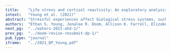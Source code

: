 ```yaml
---
title:    "Life stress and cortisol reactivity: An exploratory analysis of stress exposure across life on HPA axis functioning."
intext:   "Young et al. (2021)"
abstract: "Stressful experiences affect biological stress systems, such as the hypothalamic–pituitary–adrenal (HPA) axis. Life stress can potentially alter regulation of the HPA axis and has been associated with poorer physical and mental health. Little, however, is known about the relative influence of stressors that are encountered at different developmental periods on acute stress reactions in adulthood. In this study, we explored three models of the influence of stress exposure on cortisol reactivity to a modified version of the Trier Social Stress Test (TSST) by leveraging 37 years of longitudinal data in a high-risk birth cohort (N = 112). The cumulative stress model suggests that accumulated stress across the lifespan leads to dysregulated reactivity, whereas the biological embedding model implicates early childhood as a critical period. The sensitization model assumes that dysregulation should only occur when stress is high in both early childhood and concurrently. All of the models predicted altered reactivity, but do not anticipate its exact form. We found support for both cumulative and biological embedding effects. However, when pitted against each other, early life stress predicted more blunted cortisol responses at age 37 over and above cumulative life stress. Additional analyses revealed that stress exposure in middle childhood also predicted more blunted cortisol reactivity."
authors:  "Ethan S. Young, Jenalee R. Doom, Allison K. Farrell, Elizabeth A. Carlson, Michelle M. Englund, Gregory E. Miller, Megan R. Gunnar, Glenn I. Roisman, & Jeffry A. Simpson"
next_pg:  "../waters-2021-ahd-1/"
prev_pg:  "../doom-revise-resubmit-dp-1/"
pub_type: "journal"
iframe:   "../2021_DP_Young.pdf"
---
```

